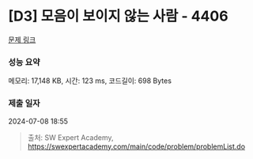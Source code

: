 # [D3] 모음이 보이지 않는 사람 - 4406 

[문제 링크](https://swexpertacademy.com/main/code/problem/problemDetail.do?contestProbId=AWNcD_66pUEDFAV8) 

### 성능 요약

메모리: 17,148 KB, 시간: 123 ms, 코드길이: 698 Bytes

### 제출 일자

2024-07-08 18:55



> 출처: SW Expert Academy, https://swexpertacademy.com/main/code/problem/problemList.do